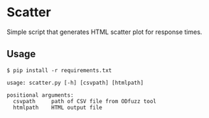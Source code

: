# Scatter

Simple script that generates HTML scatter plot for response times. 


## Usage

```
$ pip install -r requirements.txt
```


```
usage: scatter.py [-h] [csvpath] [htmlpath]

positional arguments:
  csvpath     path of CSV file from ODfuzz tool
  htmlpath    HTML output file
 
```
